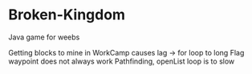 # Broken-Kingdom
Java game for weebs

Getting blocks to mine in WorkCamp causes lag -> for loop to long
Flag waypoint does not always work
Pathfinding, openList loop is to slow 
